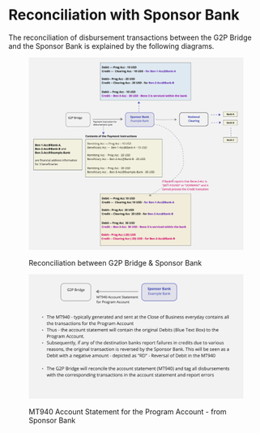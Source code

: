 # Reconciliation with Sponsor Bank

The reconciliation of disbursement transactions between the G2P Bridge and the Sponsor Bank is explained by the following diagrams.

<figure><img src="../../.gitbook/assets/Reconciliation-with-Sponsor-Bank-1.jpg" alt=""><figcaption><p>Reconciliation between G2P Bridge &#x26; Sponsor Bank</p></figcaption></figure>

<figure><img src="../../.gitbook/assets/Reconciliation-with-Sponsor-Bank-2.jpg" alt=""><figcaption><p>MT940 Account Statement for the Program Account - from Sponsor Bank </p></figcaption></figure>
